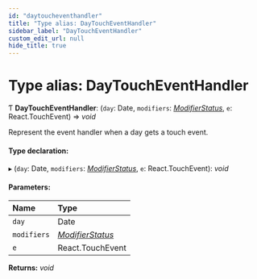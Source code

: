 ```yaml
---
id: "daytoucheventhandler"
title: "Type alias: DayTouchEventHandler"
sidebar_label: "DayTouchEventHandler"
custom_edit_url: null
hide_title: true
---
```


# Type alias: DayTouchEventHandler

Ƭ **DayTouchEventHandler**: (`day`: Date, `modifiers`: [*ModifierStatus*](modifierstatus.md), `e`: React.TouchEvent) => *void*

Represent the event handler when a day gets a touch event.

#### Type declaration:

▸ (`day`: Date, `modifiers`: [*ModifierStatus*](modifierstatus.md), `e`: React.TouchEvent): *void*

#### Parameters:

Name | Type |
:------ | :------ |
`day` | Date |
`modifiers` | [*ModifierStatus*](modifierstatus.md) |
`e` | React.TouchEvent |

**Returns:** *void*
